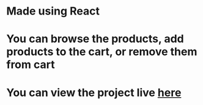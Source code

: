 # Made using React

# You can browse the products, add products to the cart, or remove them from cart

# You can view the project live [here](https://darshan019.github.io/shopping-cart/)

